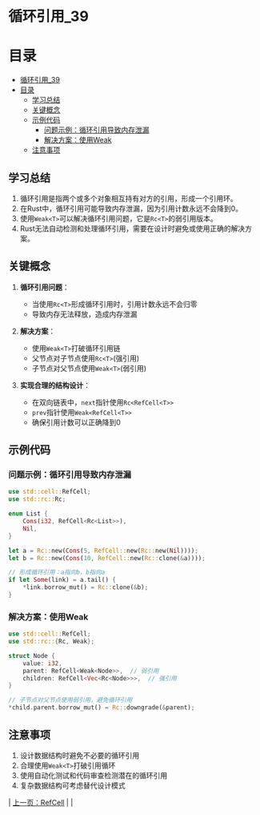 # 循环引用_39
# 目录
- [循环引用\_39](#循环引用_39)
- [目录](#目录)
  - [学习总结](#学习总结)
  - [关键概念](#关键概念)
  - [示例代码](#示例代码)
    - [问题示例：循环引用导致内存泄漏](#问题示例循环引用导致内存泄漏)
    - [解决方案：使用Weak](#解决方案使用weak)
  - [注意事项](#注意事项)

## 学习总结

1. 循环引用是指两个或多个对象相互持有对方的引用，形成一个引用环。
2. 在Rust中，循环引用可能导致内存泄漏，因为引用计数永远不会降到0。
3. 使用`Weak<T>`可以解决循环引用问题，它是`Rc<T>`的弱引用版本。
4. Rust无法自动检测和处理循环引用，需要在设计时避免或使用正确的解决方案。

## 关键概念

1. **循环引用问题**：
   - 当使用`Rc<T>`形成循环引用时，引用计数永远不会归零
   - 导致内存无法释放，造成内存泄漏

2. **解决方案**：
   - 使用`Weak<T>`打破循环引用链
   - 父节点对子节点使用`Rc<T>`(强引用)
   - 子节点对父节点使用`Weak<T>`(弱引用)

3. **实现合理的结构设计**：
   - 在双向链表中，`next`指针使用`Rc<RefCell<T>>`
   - `prev`指针使用`Weak<RefCell<T>>`
   - 确保引用计数可以正确降到0

## 示例代码

### 问题示例：循环引用导致内存泄漏

```rust
use std::cell::RefCell;
use std::rc::Rc;

enum List {
    Cons(i32, RefCell<Rc<List>>),
    Nil,
}

let a = Rc::new(Cons(5, RefCell::new(Rc::new(Nil))));
let b = Rc::new(Cons(10, RefCell::new(Rc::clone(&a))));

// 形成循环引用：a指向b，b指向a
if let Some(link) = a.tail() {
    *link.borrow_mut() = Rc::clone(&b);
}
```

### 解决方案：使用Weak<T>

```rust
use std::cell::RefCell;
use std::rc::{Rc, Weak};

struct Node {
    value: i32,
    parent: RefCell<Weak<Node>>,  // 弱引用
    children: RefCell<Vec<Rc<Node>>>,  // 强引用
}

// 子节点对父节点使用弱引用，避免循环引用
*child.parent.borrow_mut() = Rc::downgrade(&parent);
```

## 注意事项

1. 设计数据结构时避免不必要的循环引用
2. 合理使用`Weak<T>`打破引用循环
3. 使用自动化测试和代码审查检测潜在的循环引用
4. 复杂数据结构可考虑替代设计模式

| [上一页：RefCell](../38_Refcell/38_Refcell.md) | | 